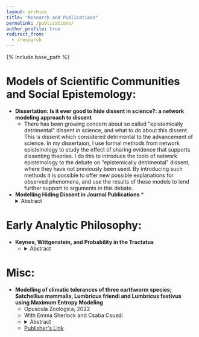 ```yaml
---
layout: archive
title: "Research and Publications"
permalink: /publications/
author_profile: true
redirect_from:
  - /research
---
```


{% include base_path %}

Models of Scientific Communities and Social Epistemology:
======
* **Dissertation: Is it ever good to hide dissent in science?: a network modeling approach to dissent**
  * There has been growing concern about so called "epistemically detrimental" dissent in science, and what to do about this dissent. This is dissent which considered detrimental to the advancement of science. In my dissertaion, I use formal methods from network epistemology to study the effect of sharing evidence that supports dissenting theories. I do this to introduce the tools of network epistemology to the debate on "epistemically detrimental" dissent, where they have not previously been used. By introducing such methods it is possible to offer new possible explanations for observed phenomena, and use the results of these models to lend further support to arguments in this debate.
* **Modelling Hiding Dissent in Journal Publications**
  *<details><summary>Abstract</summary><font size = "3"> Increased attention to epistemically detrimental dissent in science has led to discussions about how scientific communities should respond. One proposed method is to hide it by preventing its publication in journals; however, the effectiveness of this strategy has been questioned. Using network models, I simulate the epistemic effects of hiding dissenting evidence on scientific communities. I find evidence that it typically may be epistemically harmful to hide dissenting evidence, and this harm holds even when there exists an agent purposefully producing biased evidence supporting that theory. However, I also find that if dissenting evidence starts being hidden when scientists are sufficiently far along the path to consensus it is just as epistemically successful, but also quicker. Quicker consensus is important in situations where decisions must be made quickly, such as public health emergencies. This may justify hiding dissent when a mainstream theory has large amounts of evidence for it. </font></details>

Early Analytic Philosophy:
======
* **Keynes, Wittgenstein, and Probability in the Tractatus**
  * <details><summary>Abstract</summary><font size = "3">It has been questioned why Wittgenstein wrote a significant amount on probability in the Tractatus. In this paper I answer this question. I claim that the primary aim of Wittgenstein's account was to criticize a Keynesian theory of probability and provide multiple pieces of evidence to demonstrate this. This then provides an answer to the question of why Wittgenstein wrote such a significant amount on probability. He wrote it because it was salient at the time. Whilst Wittgenstein was at Cambridge there was significant discussion of probability by his philosophical interlocutors, particularly Keynes but also Russell, Moore and others. Wittgenstein thought he had the answers to the problems that were being discussed and set them out in the Tractatus.</font></details>


Misc:
======
* **Modelling of climatic tolerances of three earthworm species; Satchellius mammalis, Lumbricus friendi and Lumbricus festivus using Maximum Entropy Modeling**
  * Opuscula Zoologica, 2022
  * With Emma Sherlock and Csaba Csuzdi 
  * <details><summary>Abstract</summary><font size = "3"> Earthworm distributions are poorly known and individual species climatic tolerances, even less so. This paper sets out to use three species with a mainly Anglo-French distribution to test out whether using Maximum Entropy Modelling (Maxent) could be useful when studying earthworm distributions. It also gives an indication of how the likely climatic changes over a 50 year period will affect them. Overall the software seems to give useful information of where across Europe a particular species will thrive, even if not currently recorded there. It gives a real insight into how particular species might be better able to survive longer drier periods than others and which are on the edge of their climatic range already. Maxent modelling was clearly successful in demonstrating that the distributions of the ecologically different earthworm species are affected by a combination of different environmental variables. In the case of the epigeic Satchellius mammalis they are the annual temperature range, the precipitation of the driest month and the mean annual precipitation, for the epi-endogeic Lumbricus festivus they are the precipitation of the driest month, the precipitation of the wettest month and the annual temperature range. For the anecic Lumbricus friendi the most important environmental variables proved to be the annual temperature range, the mean diurnal temperature range and the precipitation seasonality.</font></details>
  * [Publisher's Link](https://opuscula.elte.hu/PDF/Tomus53_1/Op_Scherlock_Maxent.pdf)
 
